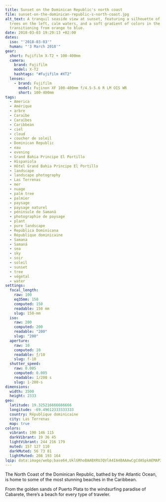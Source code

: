 ```yaml
---
title: Sunset on the Dominican Republic's north coast
file: sunset-on-the-dominican-republic-s-north-coast.jpg
alt_text: A tranquil seaside view at sunset, featuring a silhouette of palm
  trees on the left, calm waters, and a soft gradient of colors in the sky
  transitioning from orange to blue.
date: 2018-03-03 19:29:13 +02:00
dates:
  iso: "'2018-03-03'"
  human: "'3 March 2018'"
gear:
  short: Fujifilm X-T2 + 100-400mm
  camera:
    brand: Fujifilm
    model: X-T2
    hashtags: "#Fujifilm #XT2"
  lenses:
    - brand: Fujifilm
      model: Fujinon XF 100-400mm f/4.5-5.6 R LM OIS WR
      short: 100-400mm
tags:
  - America
  - Amérique
  - arbre
  - Caraïbe
  - Caraïbes
  - Caribbean
  - ciel
  - cloud
  - coucher de soleil
  - Dominican Republic
  - eau
  - evening
  - Grand Bahia Principe El Portillo
  - Hispaniola
  - Hôtel Grand Bahia Principe El Portillo
  - landscape
  - landscape photography
  - Las Terrenas
  - mer
  - nuage
  - palm tree
  - palmier
  - paysage
  - paysage naturel
  - péninsule de Samaná
  - photographie de paysage
  - plant
  - pure landscape
  - República Dominicana
  - République dominicaine
  - Samana
  - Samaná
  - sea
  - sky
  - soir
  - soleil
  - sunset
  - tree
  - végétal
  - water
settings:
  focal_length:
    raw: 100
    eq35mm: 150
    computed: 150
    readable: 150 mm
    slug: 150-mm
  iso:
    raw: 200
    computed: 200
    readable: "200"
    slug: "200"
  aperture:
    raw: 10
    computed: 10
    readable: ƒ/10
    slug: f-10
  shutter_speed:
    raw: 0.005
    computed: 0.005
    readable: 1/200 s
    slug: 1-200-s
dimensions:
  width: 3500
  height: 2333
geo:
  latitude: 19.325216666666666
  longitude: -69.49612333333333
  country: République dominicaine
  city: Las Terrenas
  map: true
colors:
  vibrant: 190 146 115
  darkVibrant: 19 36 45
  lightVibrant: 244 216 179
  muted: 157 127 110
  darkMuted: 56 73 81
  lightMuted: 208 193 164
lqip: data:image/webp;base64,UklGRhoBAABXRUJQVlA4IA4BAAAwCgCdASpkAEMAP3Gqy1w0rKmsLbRKapAuCWVt6zAM2UCao4Ba2sAe7f/4HwpFGreYfTbf/G+9m3k4IJqNjCeK5yIABWVSpEFJYqZ9ddRlBHA9HkOOZ561PAAA/uPX09OVIM6ZY9XRltsDcbnq2mRQ/kPervvWRpoqLBAAT/1e5pmj8lUDSVKuolyBMrRwNdLszGlkbS91fchcSGlCpAAR+/NTS0xPp2X6Fx0Uddgx2f3bJ4ABSlJj+O4VJXbv65nFbnyqXLm40aCET4KRMq4DMDWl0O8AWo2ytaCFsFvRgqXdY13eCVjug4+rYg7qHYz7xLGNMN+dQDpVDT+RLM1b72gL/iz+zacdUAa6AAA=
---
```


The North Coast of the Dominican Republic, bathed by the Atlantic Ocean, is home to some of the most stunning beaches in the Caribbean.

From the golden sands of Puerto Plata to the windsurfing paradise of Cabarete, there’s a beach for every type of traveler.
